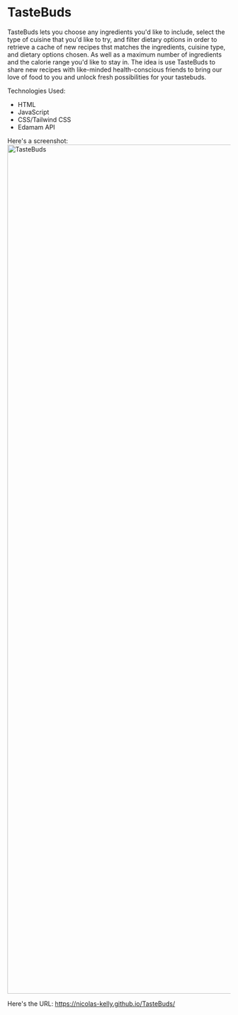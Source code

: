 # TasteBuds
TasteBuds lets you choose any ingredients you'd like to include, select the type of cuisine that you'd like to try, and filter dietary options in order to retrieve a cache of new recipes thst matches the ingredients, cuisine type, and dietary options chosen. As well as a maximum number of ingredients and the calorie range you'd like to stay in. The idea is use TasteBuds to share new recipes with like-minded health-conscious friends to bring our love of food to you and unlock fresh possibilities for your tastebuds.

Technologies Used:
- HTML
- JavaScript
- CSS/Tailwind CSS
- Edamam API

Here's a screenshot:
<img width="1918" alt="TasteBuds" src="https://user-images.githubusercontent.com/105945177/190965774-a5ef14a8-a8b8-44f7-9901-11a52670e075.png">


Here's the URL:
https://nicolas-kelly.github.io/TasteBuds/

